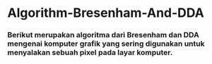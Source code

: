 # Algorithm-Bresenham-And-DDA
### Berikut merupakan algoritma dari Bresenham dan DDA mengenai komputer grafik yang sering digunakan untuk menyalakan sebuah pixel pada layar komputer.
